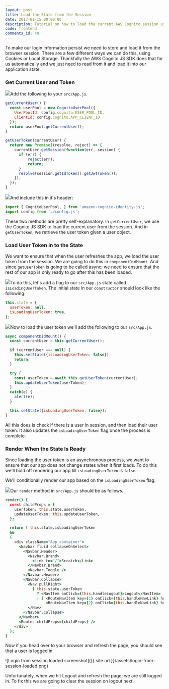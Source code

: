 ```yaml
---
layout: post
title: Load the State from the Session
date: 2017-01-15 00:00:00
description: Tutorial on how to load the current AWS Cognito session user ID token in your React.js app.
code: frontend
comments_id: 40
---
```


To make our login information persist we need to store and load it from the browser session. There are a few different ways we can do this, using Cookies or Local Storage. Thankfully the AWS Cognito JS SDK does that for us automatically and we just need to read from it and load it into our application state.

### Get Current User and Token

<img class="code-marker" src="{{ site.url }}/assets/s.png" />Add the following to your `src/App.js`.

``` javascript
getCurrentUser() {
  const userPool = new CognitoUserPool({
    UserPoolId: config.cognito.USER_POOL_ID,
    ClientId: config.cognito.APP_CLIENT_ID
  });
  return userPool.getCurrentUser();
}

getUserToken(currentUser) {
  return new Promise((resolve, reject) => {
    currentUser.getSession(function(err, session) {
      if (err) {
          reject(err);
          return;
      }
      resolve(session.getIdToken().getJwtToken());
    });
  });
}
```

<img class="code-marker" src="{{ site.url }}/assets/s.png" />And include this in it's header:

``` javascript
import { CognitoUserPool, } from 'amazon-cognito-identity-js';
import config from './config.js';
```

These two methods are pretty self-explanatory. In `getCurrentUser`, we use the Cognito JS SDK to load the current user from the session. And in `getUserToken`, we retrieve the user token given a user object.

### Load User Token in to the State

We want to ensure that when the user refreshes the app, we load the user token from the session. We are going to do this in `componentDidMount`. And since `getUserToken` is going to be called async; we need to ensure that the rest of our app is only ready to go after this has been loaded.

<img class="code-marker" src="{{ site.url }}/assets/s.png" />To do this, let's add a flag to our `src/App.js` state called `isLoadingUserToken`. The initial state in our `constructor` should look like the following.

``` javascript
this.state = {
  userToken: null,
  isLoadingUserToken: true,
};
```

<img class="code-marker" src="{{ site.url }}/assets/s.png" />Now to load the user token we'll add the following to our `src/App.js`.

``` javascript
async componentDidMount() {
  const currentUser = this.getCurrentUser();

  if (currentUser === null) {
    this.setState({isLoadingUserToken: false});
    return;
  }

  try {
    const userToken = await this.getUserToken(currentUser);
    this.updateUserToken(userToken);
  }
  catch(e) {
    alert(e);
  }

  this.setState({isLoadingUserToken: false});
}
```

All this does is check if there is a user in session, and then load their user token. It also updates the `isLoadingUserToken` flag once the process is complete.

### Render When the State Is Ready

Since loading the user token is an asynchronous process, we want to ensure that our app does not change states when it first loads. To do this we'll hold off rendering our app till `isLoadingUserToken` is `false`.

We'll conditionally render our app based on the `isLoadingUserToken` flag.

<img class="code-marker" src="{{ site.url }}/assets/s.png" />Our `render` method in `src/App.js` should be as follows.

``` coffee
render() {
  const childProps = {
    userToken: this.state.userToken,
    updateUserToken: this.updateUserToken,
  };

  return ! this.state.isLoadingUserToken
  &&
  (
    <div className="App container">
      <Navbar fluid collapseOnSelect>
        <Navbar.Header>
          <Navbar.Brand>
            <Link to="/">Scratch</Link>
          </Navbar.Brand>
          <Navbar.Toggle />
        </Navbar.Header>
        <Navbar.Collapse>
          <Nav pullRight>
            { this.state.userToken
              ? <NavItem onClick={this.handleLogout}>Logout</NavItem>
              : [ <RouteNavItem key={1} onClick={this.handleNavLink} href="/signup">Signup</RouteNavItem>,
                  <RouteNavItem key={2} onClick={this.handleNavLink} href="/login">Login</RouteNavItem> ] }
          </Nav>
        </Navbar.Collapse>
      </Navbar>
      <Routes childProps={childProps} />
    </div>
  );
}
```

Now if you head over to your browser and refresh the page, you should see that a user is logged in.

![Login from session loaded screenshot]({{ site.url }}/assets/login-from-session-loaded.png)

Unfortunately, when we hit Logout and refresh the page; we are still logged in. To fix this we are going to clear the session on logout next.
